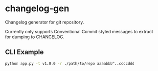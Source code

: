 # changelog-gen

Changelog generator for git repository.

Currently only supports Conventional Commit styled messages to extract for dumping to CHANGELOG.

## CLI Example

```bash
python app.py -t v1.0.0 -r ./path/to/repo aaaabbb^..ccccddd
```
